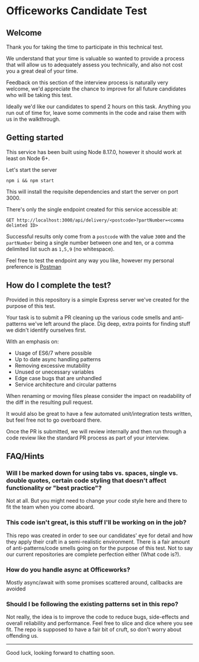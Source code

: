# Officeworks Candidate Test

## Welcome

Thank you for taking the time to participate in this technical test.

We understand that your time is valuable so wanted to provide a process that
will allow us to adequately assess you technically, and also not cost you a
great deal of your time.

Feedback on this section of the interview process is naturally very welcome,
we'd appreciate the chance to improve for all future candidates who will be
taking this test.

Ideally we'd like our candidates to spend 2 hours on this task. Anything you run out of time for, leave some comments in the code and raise them with us in the walkthrough.

## Getting started

This service has been built using Node 8.17.0, however it should work at least on Node 6+.

Let's start the server

`npm i && npm start`

This will install the requisite dependencies and start the server on port 3000.

There's only the single endpoint created for this service accessible at:

`GET http://localhost:3000/api/delivery/<postcode>?partNumber=<comma delimted ID>`

Successful results only come from a `postcode` with the value `3000` and the
`partNumber` being a single number between one and ten, or a comma delimited
list such as `1,5,9` (no whitespace).

Feel free to test the endpoint any way you like, however my personal preference is [Postman](https://getpostman.com)

## How do I complete the test?

Provided in this repository is a simple Express server we've created for the purpose of this test.

Your task is to submit a PR cleaning up the various code smells and anti-patterns we've left around the place. Dig deep, extra points for finding stuff we didn't identify ourselves first.

With an emphasis on:

* Usage of ES6/7 where possible
* Up to date async handling patterns
* Removing excessive mutability
* Unused or unecessary variables
* Edge case bugs that are unhandled
* Service architecture and circular patterns

When renaming or moving files please consider the impact on readability of the diff in the resulting pull request.

It would also be great to have a few automated unit/integration tests written, but feel free not to go overboard there.

Once the PR is submitted, we will review internally and then run through a code review like the standard PR process as part of your interview.

## FAQ/Hints

### Will I be marked down for using tabs vs. spaces, single vs. double quotes, certain code styling that doesn't affect functionality or "best practice"?

Not at all. But you might need to change your code style here and there to fit the team when you come aboard.

### This code isn't great, is this stuff I'll be working on in the job?

This repo was created in order to see our candidates' eye for detail and how they apply their craft in a semi-realistic environment. There is a fair amount of anti-patterns/code smells going on for the purpose of this test. Not to say our current repositories are complete perfection either (What code is?).

### How do you handle async at Officeworks?

Mostly async/await with some promises scattered around, callbacks are avoided

### Should I be following the existing patterns set in this repo?

Not really, the idea is to improve the code to reduce bugs, side-effects and overall reliability and performance. Feel free to slice and dice where you see fit. The repo is supposed to have a fair bit of cruft, so don't worry about offending us.

---

Good luck, looking forward to chatting soon.
